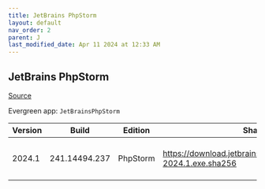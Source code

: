 ```yaml
---
title: JetBrains PhpStorm
layout: default
nav_order: 2
parent: J
last_modified_date: Apr 11 2024 at 12:33 AM
---
```


## JetBrains PhpStorm

[Source](https://www.jetbrains.com/phpstorm)

Evergreen app: `JetBrainsPhpStorm`

| Version | Build         | Edition  | Sha256                                                           | Date     | Size      | Type | URI                                                                                                                    |
| ------- | ------------- | -------- | ---------------------------------------------------------------- | -------- | --------- | ---- | ---------------------------------------------------------------------------------------------------------------------- |
| 2024.1  | 241.14494.237 | PhpStorm | https://download.jetbrains.com/webide/PhpStorm-2024.1.exe.sha256 | 4/4/2024 | 639385600 | exe  | [https://download.jetbrains.com/webide/PhpStorm-2024.1.exe](https://download.jetbrains.com/webide/PhpStorm-2024.1.exe) |

